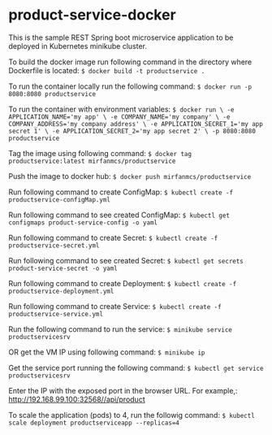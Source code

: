 product-service-docker
========================
This is the sample REST Spring boot microservice application to be deployed in Kubernetes minikube cluster.


To build the docker image run following command in the directory where Dockerfile is located:
`$ docker build -t productservice .`

To run the container locally run the following command:
`$ docker run -p 8080:8080 productservice`

To run the container with environment variables:
`$ docker run \
-e APPLICATION_NAME='my app' \
-e COMPANY_NAME='my company' \
-e COMPANY_ADDRESS='my company address' \
-e APPLICATION_SECRET_1='my app secret 1' \
-e APPLICATION_SECRET_2='my app secret 2' \
-p 8080:8080 productservice`


Tag the image using following command:
`$ docker tag productservice:latest mirfanmcs/productservice`

Push the image to docker hub:
`$ docker push mirfanmcs/productservice`

Run following command to create ConfigMap:
`$ kubectl create -f productservice-configMap.yml`

Run following command to see created ConfigMap:
`$ kubectl get configmaps product-service-config -o yaml`

Run following command to create Secret:
`$ kubectl create -f productservice-secret.yml`

Run following command to see created Secret:
`$ kubectl get secrets product-service-secret -o yaml`

Run following command to create Deployment:
`$ kubectl create -f productservice-deployment.yml`

Run following command to create Service:
`$ kubectl create -f productservice-service.yml`

Run the following command to run the service:
`$ minikube service productservicesrv`

OR get the VM IP using following command:
`$ minikube ip`

Get the service port running the following command:
`$ kubectl get service productservicesrv`

Enter the IP with the exposed port in the browser URL.
For example,:
http://192.168.99.100:32568//api/product


To scale the application (pods) to 4, run the followig command:
`$ kubectl scale deployment productserviceapp --replicas=4`